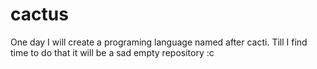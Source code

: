 # cactus
One day I will create a programing language named after cacti. Till I find time to do that it will be a sad empty repository :c
